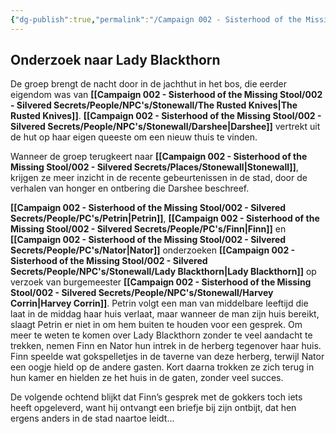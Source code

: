 ```yaml
---
{"dg-publish":true,"permalink":"/Campaign 002 - Sisterhood of the Missing Stool/002 - Silvered Secrets/Notes/Session recaps/004 Onderzoek naar Lady Blackthorn/"}
---
```


## Onderzoek naar **Lady Blackthorn**

De groep brengt de nacht door in de jachthut in het bos, die eerder eigendom was van **[[Campaign 002 - Sisterhood of the Missing Stool/002 - Silvered Secrets/People/NPC's/Stonewall/The Rusted Knives\|The Rusted Knives]]**. **[[Campaign 002 - Sisterhood of the Missing Stool/002 - Silvered Secrets/People/NPC's/Stonewall/Darshee\|Darshee]]** vertrekt uit de hut op haar eigen queeste om een nieuw thuis te vinden.

Wanneer de groep terugkeert naar **[[Campaign 002 - Sisterhood of the Missing Stool/002 - Silvered Secrets/Places/Stonewall\|Stonewall]]**, krijgen ze meer inzicht in de recente gebeurtenissen in de stad, door de verhalen van honger en ontbering die Darshee beschreef.

**[[Campaign 002 - Sisterhood of the Missing Stool/002 - Silvered Secrets/People/PC's/Petrin\|Petrin]]**, **[[Campaign 002 - Sisterhood of the Missing Stool/002 - Silvered Secrets/People/PC's/Finn\|Finn]]** en **[[Campaign 002 - Sisterhood of the Missing Stool/002 - Silvered Secrets/People/PC's/Nator\|Nator]]** onderzoeken **[[Campaign 002 - Sisterhood of the Missing Stool/002 - Silvered Secrets/People/NPC's/Stonewall/Lady Blackthorn\|Lady Blackthorn]]** op verzoek van burgemeester **[[Campaign 002 - Sisterhood of the Missing Stool/002 - Silvered Secrets/People/NPC's/Stonewall/Harvey Corrin\|Harvey Corrin]]**. Petrin volgt een man van middelbare leeftijd die laat in de middag haar huis verlaat, maar wanneer de man zijn huis bereikt, slaagt Petrin er niet in om hem buiten te houden voor een gesprek. Om meer te weten te komen over Lady Blackthorn zonder te veel aandacht te trekken, nemen Finn en Nator hun intrek in de herberg tegenover haar huis. Finn speelde wat gokspelletjes in de taverne van deze herberg, terwijl Nator een oogje hield op de andere gasten. Kort daarna trokken ze zich terug in hun kamer en hielden ze het huis in de gaten, zonder veel succes.

De volgende ochtend blijkt dat Finn’s gesprek met de gokkers toch iets heeft opgeleverd, want hij ontvangt een briefje bij zijn ontbijt, dat hen ergens anders in de stad naartoe leidt...